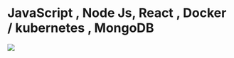 <h1>JavaScript , Node Js, React , Docker / kubernetes , MongoDB </h1>
<img src="https://encrypted-tbn0.gstatic.com/images?q=tbn:ANd9GcT9NV9McAuOWE01LlPMAadeTU0SwHVVrBHjEQ&s" >

<!--
**BiskShad/BiskShad** is a ✨ _special_ ✨ repository because its `README.md` (this file) appears on your GitHub profile.

Here are some ideas to get you started:

- 🔭 I’m currently working on ...
- 🌱 I’m currently learning ...
- 👯 I’m looking to collaborate on ...
- 🤔 I’m looking for help with ...
- 💬 Ask me about ...
- 📫 How to reach me: ...
- 😄 Pronouns: ...
- ⚡ Fun fact: ...
-->
